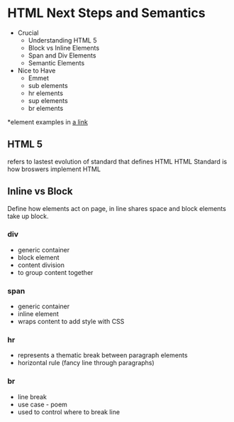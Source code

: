 # HTML Next Steps and Semantics

- Crucial
  - Understanding HTML 5
  - Block vs Inline Elements
  - Span and Div Elements
  - Semantic Elements
- Nice to Have
  - Emmet
  - sub elements
  - hr elements
  - sup elements
  - br elements

*element examples in [a link](https://github.com/Julie-Gibson/WebDevelopment/blob/main/Section3_HTML_Essentials/about.html)

## HTML 5

refers to lastest evolution of standard that defines HTML
HTML Standard is how broswers implement HTML

## Inline vs Block

Define how elements act on page, in line shares space and block elements take up block.

### div

- generic container
- block element
- content division
- to group content together

### span

- generic container
- inline element
- wraps content to add style with CSS

### hr

- represents a thematic break between paragraph elements
- horizontal rule (fancy line through paragraphs)

### br

- line break
- use case - poem
- used to control where to break line
